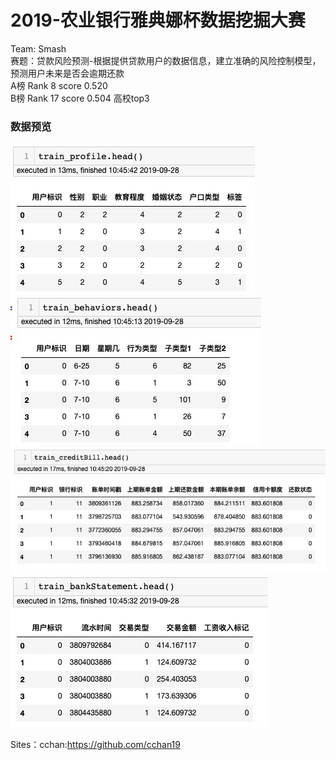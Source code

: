 # 2019-农业银行雅典娜杯数据挖掘大赛
Team: Smash\
赛题：贷款风险预测-根据提供贷款用户的数据信息，建立准确的风险控制模型，预测用户未来是否会逾期还款\
A榜 Rank 8 score 0.520\
B榜 Rank 17 score 0.504
高校top3
### 数据预览
![image](images/train_profile.jpeg)
![image](images/train_behaviors.jpeg)
![image](images/train_creditBill.jpeg)
![image](images/train_bankStatement.jpeg)

Sites：cchan:https://github.com/cchan19
